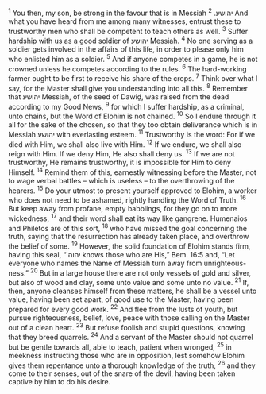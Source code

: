 <sup>1</sup> You then, my son, be strong in the favour that is in Messiah יהושע.
<sup>2</sup> And what you have heard from me among many witnesses, entrust these to trustworthy men who shall be competent to teach others as well.
<sup>3</sup> Suffer hardship with us as a good soldier of יהושע Messiah.
<sup>4</sup> No one serving as a soldier gets involved in the affairs of this life, in order to please only him who enlisted him as a soldier.
<sup>5</sup> And if anyone competes in a game, he is not crowned unless he competes according to the rules.
<sup>6</sup> The hard-working farmer ought to be first to receive his share of the crops.
<sup>7</sup> Think over what I say, for the Master shall give you understanding into all this.
<sup>8</sup> Remember that יהושע Messiah, of the seed of Dawiḏ, was raised from the dead according to my Good News,
<sup>9</sup> for which I suffer hardship, as a criminal, unto chains, but the Word of Elohim is not chained.
<sup>10</sup> So I endure through it all for the sake of the chosen, so that they too obtain deliverance which is in Messiah יהושע with everlasting esteem.
<sup>11</sup> Trustworthy is the word: For if we died with Him, we shall also live with Him.
<sup>12</sup> If we endure, we shall also reign with Him. If we deny Him, He also shall deny us.
<sup>13</sup> If we are not trustworthy, He remains trustworthy, it is impossible for Him to deny Himself.
<sup>14</sup> Remind them of this, earnestly witnessing before the Master, not to wage verbal battles – which is useless – to the overthrowing of the hearers.
<sup>15</sup> Do your utmost to present yourself approved to Elohim, a worker who does not need to be ashamed, rightly handling the Word of Truth.
<sup>16</sup> But keep away from profane, empty babblings, for they go on to more wickedness,
<sup>17</sup> and their word shall eat its way like gangrene. Humenaios and Philetos are of this sort,
<sup>18</sup> who have missed the goal concerning the truth, saying that the resurrection has already taken place, and overthrow the belief of some.
<sup>19</sup> However, the solid foundation of Elohim stands firm, having this seal, “ יהוה knows those who are His,” Bem. 16:5 and, “Let everyone who names the Name of Messiah turn away from unrighteous-ness.”
<sup>20</sup> But in a large house there are not only vessels of gold and silver, but also of wood and clay, some unto value and some unto no value.
<sup>21</sup> If, then, anyone cleanses himself from these matters, he shall be a vessel unto value, having been set apart, of good use to the Master, having been prepared for every good work.
<sup>22</sup> And flee from the lusts of youth, but pursue righteousness, belief, love, peace with those calling on the Master out of a clean heart.
<sup>23</sup> But refuse foolish and stupid questions, knowing that they breed quarrels.
<sup>24</sup> And a servant of the Master should not quarrel but be gentle towards all, able to teach, patient when wronged,
<sup>25</sup> in meekness instructing those who are in opposition, lest somehow Elohim gives them repentance unto a thorough knowledge of the truth,
<sup>26</sup> and they come to their senses, out of the snare of the devil, having been taken captive by him to do his desire.
